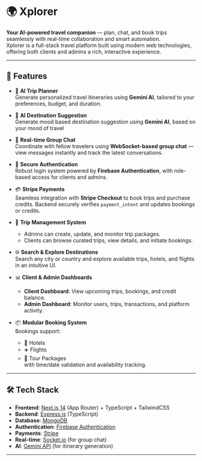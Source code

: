 # 🌍 Xplorer

**Your AI-powered travel companion** — plan, chat, and book trips seamlessly with real-time collaboration and smart automation.  
Xplorer is a full-stack travel platform built using modern web technologies, offering both clients and admins a rich, interactive experience.

---

## 🚀 Features

- 🧠 **AI Trip Planner**  
  Generate personalized travel itineraries using **Gemini AI**, tailored to your preferences, budget, and duration.

- 🧠 **AI Destination Suggestion**  
  Generate mood based destination suggestion using **Gemini AI**, based on your mood of travel

- 💬 **Real-time Group Chat**  
  Coordinate with fellow travelers using **WebSocket-based group chat** — view messages instantly and track the latest conversations.

- 🔐 **Secure Authentication**  
  Robust login system powered by **Firebase Authentication**, with role-based access for clients and admins.

- 💳 **Stripe Payments**  
  Seamless integration with **Stripe Checkout** to book trips and purchase credits. Backend securely verifies `payment_intent` and updates bookings or credits.

- 🧳 **Trip Management System**  
  - Admins can create, update, and monitor trip packages.
  - Clients can browse curated trips, view details, and initiate bookings.

- 🌐 **Search & Explore Destinations**  
  Search any city or country and explore available trips, hotels, and flights in an intuitive UI.

- 📊 **Client & Admin Dashboards**  
  - **Client Dashboard**: View upcoming trips, bookings, and credit balance.  
  - **Admin Dashboard**: Monitor users, trips, transactions, and platform activity.

- 📦 **Modular Booking System**  
  Bookings support:
  - 🏨 Hotels  
  - ✈️ Flights  
  - 🌄 Tour Packages  
  with time/date validation and availability tracking.



---

## 🛠️ Tech Stack

- **Frontend**: [Next.js 14](https://nextjs.org) (App Router) + TypeScript + TailwindCSS
- **Backend**: [Express.js](https://expressjs.com) (TypeScript)
- **Database**: [MongoDB](https://www.mongodb.com)
- **Authentication**: [Firebase Authentication](https://firebase.google.com)
- **Payments**: [Stripe](https://stripe.com)
- **Real-time**: [Socket.io](https://socket.io) (for group chat)
- **AI**: [Gemini API](https://ai.google.dev/gemini) (for itinerary generation)

---


